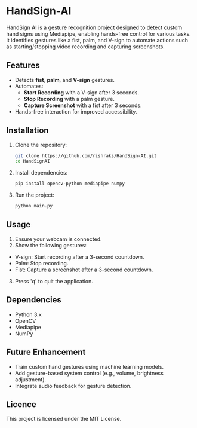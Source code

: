 # HandSign-AI
HandSign AI is a gesture recognition project designed to detect custom hand signs using Mediapipe, enabling hands-free control for various tasks. It identifies gestures like a fist, palm, and V-sign to automate actions such as starting/stopping video recording and capturing screenshots.

## Features  
- Detects **fist**, **palm**, and **V-sign** gestures.  
- Automates:  
  - **Start Recording** with a V-sign after 3 seconds.  
  - **Stop Recording** with a palm gesture.  
  - **Capture Screenshot** with a fist after 3 seconds.  
- Hands-free interaction for improved accessibility.  

## Installation  

1. Clone the repository:  
   ```bash  
   git clone https://github.com/rishraks/HandSign-AI.git
   cd HandSignAI 
   ```
2. Install dependencies:
    ```bash
    pip install opencv-python mediapipe numpy  
    ```
3. Run the project:
    ```bash
    python main.py  
    ```

## Usage
1. Ensure your webcam is connected.
2. Show the following gestures:
- V-sign: Start recording after a 3-second countdown.
- Palm: Stop recording.
- Fist: Capture a screenshot after a 3-second countdown.
3. Press 'q' to quit the application.

## Dependencies
- Python 3.x
- OpenCV
- Mediapipe
- NumPy

## Future Enhancement
- Train custom hand gestures using machine learning models.
- Add gesture-based system control (e.g., volume, brightness adjustment).
- Integrate audio feedback for gesture detection.


## Licence
This project is licensed under the MIT License.
